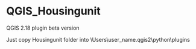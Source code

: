 # QGIS_Housingunit
QGIS 2.18 plugin beta version

Just copy Housingunit folder into \Users\user_name.qgis2\python\plugins
